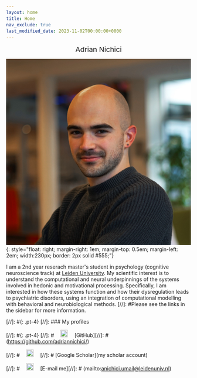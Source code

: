 ```yaml
---
layout: home
title: Home
nav_exclude: true
last_modified_date: 2023-11-02T00:00:00+0000
---
```


<div align="center" style="font-size:2vw">
  Adrian Nichici
</div>

![headshot](/assets/me.jpg){: style="float: right; margin-right: 1em; margin-top: 0.5em; margin-left: 2em; width:230px; border: 2px solid #555;"}

I am a 2nd year reserach master's student in psychology (cognitive neuroscience track) at [Leiden University](https://www.universiteitleiden.nl/en). My scientific interest is to understand the computational and neural underpinnings of the systems involved in hedonic and motivational processing. Specifically, I am interested in how these systems function and how their dysregulation leads to psychiatric disorders, using an integration of computational modelling with behavioral and neurobiological methods.
[//]: #Please see the links in the sidebar for more information.

[//]: #{: .pt-4}
[//]: ### My profiles

[//]: #{: .pt-4}
[//]: # <img src="/assets/img/github.png" width="20" height="20" style="margin-left: 1em; margin-right: 1em;"/> [GitHub][//]: # (https://github.com/adriannichici/)

[//]: # <img src="/assets/img/google-scholar.png" width="20" height="20" style="margin-left: 1em; margin-right: 1em;"/> [//]: # [Google Scholar](my scholar account)

[//]: # <img src="/assets/img/mail.png" width="20" height="20" style="margin-left: 1em; margin-right: 1em;"/> [E-mail me][//]: # (mailto:anichici.umail@leidenuniv.nl)
